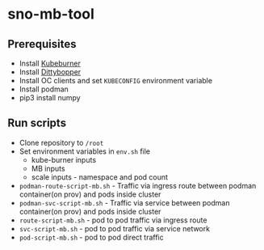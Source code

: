 # sno-mb-tool

## Prerequisites 
* Install [Kubeburner](https://github.com/cloud-bulldozer/kube-burner)
* Install [Dittybopper](https://github.com/cloud-bulldozer/performance-dashboards)
* Install OC clients and set `KUBECONFIG` environment variable 
* Install podman
* pip3 install numpy

## Run scripts

* Clone repository to `/root` 
* Set environment variables in `env.sh` file
    * kube-burner inputs
    * MB inputs
    * scale inputs - namespace and pod count
* `podman-route-script-mb.sh` - Traffic via ingress route between podman container(on prov) and pods inside cluster
* `podman-svc-script-mb.sh` - Traffic via service between podman container(on prov) and pods inside cluster
* `route-script-mb.sh` - pod to pod traffic via ingress route
* `svc-script-mb.sh` - pod to pod traffic via service network
* `pod-script-mb.sh` - pod to pod direct traffic
